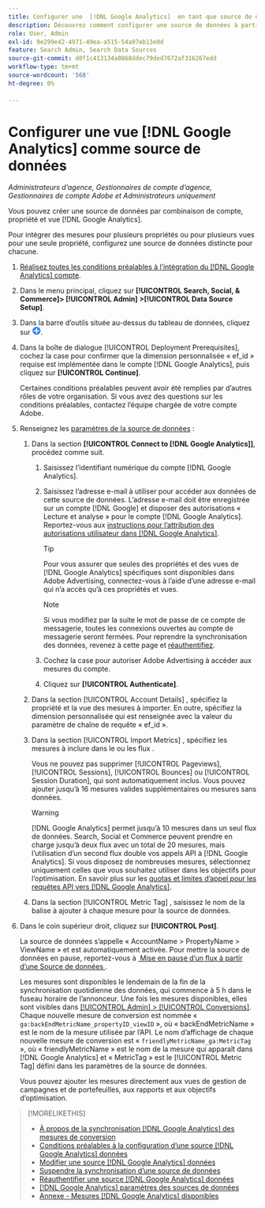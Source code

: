 ```yaml
---
title: Configurer une  [!DNL Google Analytics]  en tant que source de données
description: Découvrez comment configurer une source de données à partir d’une  [!DNL Google Analytics] .
role: User, Admin
exl-id: 9e299e42-4971-49ea-a515-54a97eb13e0d
feature: Search Admin, Search Data Sources
source-git-commit: d0f1c413134a0868ddec79ded7672af316267edd
workflow-type: tm+mt
source-wordcount: '568'
ht-degree: 0%

---
```


# Configurer une vue [!DNL Google Analytics] comme source de données

*Administrateurs d’agence, Gestionnaires de compte d’agence, Gestionnaires de compte Adobe et Administrateurs uniquement*

Vous pouvez créer une source de données par combinaison de compte, propriété et vue [!DNL Google Analytics].

Pour intégrer des mesures pour plusieurs propriétés ou pour plusieurs vues pour une seule propriété, configurez une source de données distincte pour chacune.

1. [Réalisez toutes les conditions préalables à l’intégration du [!DNL Google Analytics] compte](data-source-prerequisites.md).

1. Dans le menu principal, cliquez sur **[!UICONTROL Search, Social, & Commerce]> [!UICONTROL Admin] >[!UICONTROL Data Source Setup]**.

1. Dans la barre d’outils située au-dessus du tableau de données, cliquez sur ![Créer](/help/search-social-commerce/assets/add.png "Créer").

1. Dans la boîte de dialogue [!UICONTROL Deployment Prerequisites], cochez la case pour confirmer que la dimension personnalisée « ef_id » requise est implémentée dans le compte [!DNL Google Analytics], puis cliquez sur **[!UICONTROL Continue]**.

   Certaines conditions préalables peuvent avoir été remplies par d’autres rôles de votre organisation. Si vous avez des questions sur les conditions préalables, contactez l’équipe chargée de votre compte Adobe.

1. Renseignez les [paramètres de la source de données](data-source-settings.md) :

   1. Dans la section **[!UICONTROL Connect to [!DNL Google Analytics]]**, procédez comme suit.

      1. Saisissez l’identifiant numérique du compte [!DNL Google Analytics].

      1. Saisissez l’adresse e-mail à utiliser pour accéder aux données de cette source de données. L’adresse e-mail doit être enregistrée sur un compte [!DNL Google] et disposer des autorisations « Lecture et analyse » pour le compte [!DNL Google Analytics]. Reportez-vous aux [instructions pour l’attribution des autorisations utilisateur dans [!DNL Google Analytics]](https://support.google.com/analytics/answer/9305587).

         >[!TIP]
         >
         >Pour vous assurer que seules des propriétés et des vues de [!DNL Google Analytics] spécifiques sont disponibles dans Adobe Advertising, connectez-vous à l’aide d’une adresse e-mail qui n’a accès qu’à ces propriétés et vues.

         >[!NOTE]
         >
         >Si vous modifiez par la suite le mot de passe de ce compte de messagerie, toutes les connexions ouvertes au compte de messagerie seront fermées. Pour reprendre la synchronisation des données, revenez à cette page et [réauthentifiez](data-source-reauthenticate.md).

      1. Cochez la case pour autoriser Adobe Advertising à accéder aux mesures du compte.

      1. Cliquez sur **[!UICONTROL Authenticate]**.

   1. Dans la section [!UICONTROL Account Details] , spécifiez la propriété et la vue des mesures à importer. En outre, spécifiez la dimension personnalisée qui est renseignée avec la valeur du paramètre de chaîne de requête « ef_id ».

   1. Dans la section [!UICONTROL Import Metrics] , spécifiez les mesures à inclure dans le ou les flux .

      Vous ne pouvez pas supprimer [!UICONTROL Pageviews], [!UICONTROL Sessions], [!UICONTROL Bounces] ou [!UICONTROL Session Duration], qui sont automatiquement inclus. Vous pouvez ajouter jusqu’à 16 mesures valides supplémentaires ou mesures sans données.

      >[!WARNING]
      >
      >[!DNL Google Analytics] permet jusqu’à 10 mesures dans un seul flux de données. Search, Social et Commerce peuvent prendre en charge jusqu’à deux flux avec un total de 20 mesures, mais l’utilisation d’un second flux double vos appels API à [!DNL Google Analytics]. Si vous disposez de nombreuses mesures, sélectionnez uniquement celles que vous souhaitez utiliser dans les objectifs pour l’optimisation. En savoir plus sur les [quotas et limites d’appel pour les requêtes API vers [!DNL Google Analytics]](https://developers.google.com/analytics/devguides/reporting/core/v4/limits-quotas).

   1. Dans la section [!UICONTROL Metric Tag] , saisissez le nom de la balise à ajouter à chaque mesure pour la source de données.

1. Dans le coin supérieur droit, cliquez sur **[!UICONTROL Post]**.

   La source de données s’appelle « AccountName > PropertyName > ViewName » et est automatiquement activée. Pour mettre la source de données en pause, reportez-vous à [&#x200B; Mise en pause d’un flux à partir d’une Source de données &#x200B;](data-source-pause.md).

   Les mesures sont disponibles le lendemain de la fin de la synchronisation quotidienne des données, qui commence à 5 h dans le fuseau horaire de l’annonceur. Une fois les mesures disponibles, elles sont visibles dans [[!UICONTROL Admin] > [!UICONTROL Conversions]](/help/search-social-commerce/admin/conversion-metrics/conversion-metric-about.md). Chaque nouvelle mesure de conversion est nommée « `ga:backEndMetricName_propertyID_viewID` », où « backEndMetricName » est le nom de la mesure utilisée par l’API. Le nom d’affichage de chaque nouvelle mesure de conversion est « `friendlyMetricName_ga:MetricTag` », où « friendlyMetricName » est le nom de la mesure qui apparaît dans [!DNL Google Analytics] et « MetricTag » est le [!UICONTROL Metric Tag] défini dans les paramètres de la source de données.

   Vous pouvez ajouter les mesures directement aux vues de gestion de campagnes et de portefeuilles, aux rapports et aux objectifs d’optimisation.

>[!MORELIKETHIS]
>
>* [À propos de la synchronisation [!DNL Google Analytics] des mesures de conversion](data-source-about.md)
>* [Conditions préalables à la configuration d’une source  [!DNL Google Analytics]  données](data-source-prerequisites.md)
>* [Modifier une source  [!DNL Google Analytics]  données](data-source-edit.md)
>* [Suspendre la synchronisation d’une source de données](data-source-pause.md)
>* [Réauthentifier une source  [!DNL Google Analytics]  données](data-source-reauthenticate.md)
>* [[!DNL Google Analytics] paramètres des sources de données](data-source-settings.md)
>* [Annexe - Mesures  [!DNL Google Analytics]  disponibles](data-source-ga-metrics.md)
